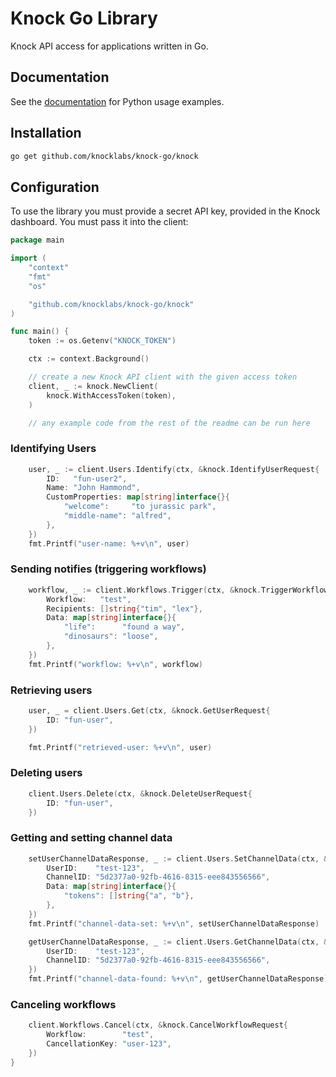 # Knock Go Library

Knock API access for applications written in Go.

## Documentation

See the [documentation](https://docs.knock.app/) for Python usage examples.

## Installation

```sh
go get github.com/knocklabs/knock-go/knock
```

## Configuration

To use the library you must provide a secret API key, provided in the Knock dashboard. You must pass it into the client:

```go
package main

import (
    "context"
    "fmt"
    "os"

    "github.com/knocklabs/knock-go/knock"
)

func main() {
    token := os.Getenv("KNOCK_TOKEN")

    ctx := context.Background()

    // create a new Knock API client with the given access token
    client, _ := knock.NewClient(
        knock.WithAccessToken(token),
    )

    // any example code from the rest of the readme can be run here

```

### Identifying Users

```go
    user, _ := client.Users.Identify(ctx, &knock.IdentifyUserRequest{
        ID:   "fun-user2",
        Name: "John Hammond",
        CustomProperties: map[string]interface{}{
            "welcome":     "to jurassic park",
            "middle-name": "alfred",
        },
    })
    fmt.Printf("user-name: %+v\n", user)

```

### Sending notifies (triggering workflows)

```go
    workflow, _ := client.Workflows.Trigger(ctx, &knock.TriggerWorkflowRequest{
        Workflow:   "test",
        Recipients: []string{"tim", "lex"},
        Data: map[string]interface{}{
            "life":      "found a way",
            "dinosaurs": "loose",
        },
    })
    fmt.Printf("workflow: %+v\n", workflow)
```

### Retrieving users

```go
    user, _ = client.Users.Get(ctx, &knock.GetUserRequest{
        ID: "fun-user",
    })

    fmt.Printf("retrieved-user: %+v\n", user)
```

### Deleting users

```go
    client.Users.Delete(ctx, &knock.DeleteUserRequest{
        ID: "fun-user",
    })
```

### Getting and setting channel data

```go
    setUserChannelDataResponse, _ := client.Users.SetChannelData(ctx, &knock.SetUserChannelDataRequest{
        UserID:    "test-123",
        ChannelID: "5d2377a0-92fb-4616-8315-eee843556566",
        Data: map[string]interface{}{
            "tokens": []string{"a", "b"},
        },
    })
    fmt.Printf("channel-data-set: %+v\n", setUserChannelDataResponse)

    getUserChannelDataResponse, _ := client.Users.GetChannelData(ctx, &knock.GetUserChannelDataRequest{
        UserID:    "test-123",
        ChannelID: "5d2377a0-92fb-4616-8315-eee843556566",
    })
    fmt.Printf("channel-data-found: %+v\n", getUserChannelDataResponse)
```

### Canceling workflows

```go
    client.Workflows.Cancel(ctx, &knock.CancelWorkflowRequest{
        Workflow:        "test",
        CancellationKey: "user-123",
    })
}
```
